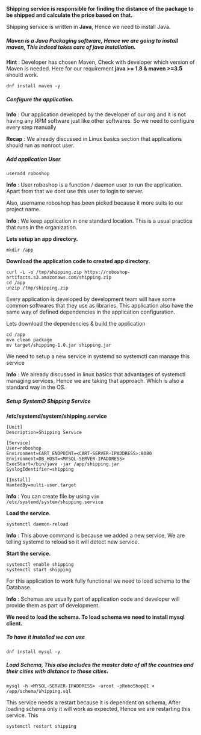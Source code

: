 **Shipping service is responsible for finding the distance of the package to be shipped and calculate the price based on that.**

Shipping service is written in **Java**, Hence we need to install Java.

##### Maven is a Java Packaging software, Hence we are going to install maven, This indeed takes care of java installation.

**Hint** : Developer has chosen Maven, Check with developer which version of Maven is needed. Here for our requirement **java >= 1.8 & maven >=3.5** should work.
```
dnf install maven -y
```
##### Configure the application.

**Info** : Our application developed by the developer of our org and it is not having any RPM software just like other softwares. So we need to configure every step manually

**Recap** : We already discussed in Linux basics section that applications should run as nonroot user.

##### Add application User
```
useradd roboshop
```
**Info** : User roboshop is a function / daemon user to run the application. Apart from that we dont use this user to login to server.

Also, username roboshop has been picked because it more suits to our project name.

**Info** : We keep application in one standard location. This is a usual practice that runs in the organization.

**Lets setup an app directory.**
```
mkdir /app 
```
**Download the application code to created app directory.**
```
curl -L -o /tmp/shipping.zip https://roboshop-artifacts.s3.amazonaws.com/shipping.zip 
cd /app 
unzip /tmp/shipping.zip
```

Every application is developed by development team will have some common softwares that they use as libraries. This application also have the same way of defined dependencies in the application configuration.

Lets download the dependencies & build the application
```
cd /app 
mvn clean package 
mv target/shipping-1.0.jar shipping.jar 
```
We need to setup a new service in systemd so systemctl can manage this service

**Info** : We already discussed in linux basics that advantages of systemctl managing services, Hence we are taking that approach. Which is also a standard way in the OS.

##### Setup SystemD Shipping Service

**/etc/systemd/system/shipping.service**
```
[Unit]
Description=Shipping Service

[Service]
User=roboshop
Environment=CART_ENDPOINT=<CART-SERVER-IPADDRESS>:8080
Environment=DB_HOST=<MYSQL-SERVER-IPADDRESS>
ExecStart=/bin/java -jar /app/shipping.jar
SyslogIdentifier=shipping

[Install]
WantedBy=multi-user.target

```
**Info** : You can create file by using ```vim /etc/systemd/system/shipping.service```

**Load the service.**
```
systemctl daemon-reload
```
**Info** : This above command is because we added a new service, We are telling systemd to reload so it will detect new service.

**Start the service.** 

```
systemctl enable shipping 
systemctl start shipping
```
For this application to work fully functional we need to load schema to the Database.

**Info** : Schemas are usually part of application code and developer will provide them as part of development.

**We need to load the schema. To load schema we need to install mysql client.**

##### To have it installed we can use
```
dnf install mysql -y 
```
##### Load Schema, This also includes the master data of all the countries and their cities with distance to those cities.
```
mysql -h <MYSQL-SERVER-IPADDRESS> -uroot -pRoboShop@1 < /app/schema/shipping.sql
```

This service needs a restart because it is dependent on schema, After loading schema only it will work as expected, Hence we are restarting this service. This
```
systemctl restart shipping
```
